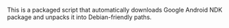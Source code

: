 This is a packaged script that automatically downloads Google Android NDK package and unpacks it into Debian-friendly paths.
